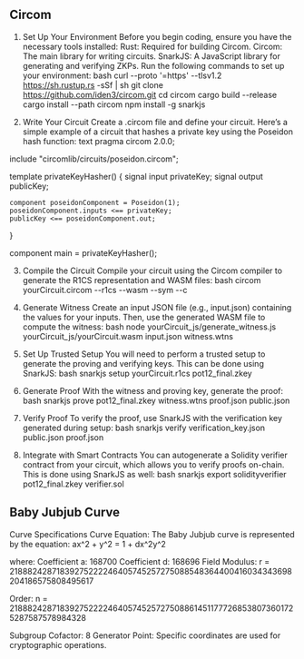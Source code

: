 ## Circom

1. Set Up Your Environment
   Before you begin coding, ensure you have the necessary tools installed:
   Rust: Required for building Circom.
   Circom: The main library for writing circuits.
   SnarkJS: A JavaScript library for generating and verifying ZKPs.
   Run the following commands to set up your environment:
   bash
   curl --proto '=https' --tlsv1.2 https://sh.rustup.rs -sSf | sh
   git clone https://github.com/iden3/circom.git
   cd circom
   cargo build --release
   cargo install --path circom
   npm install -g snarkjs

2. Write Your Circuit
   Create a .circom file and define your circuit. Here’s a simple example of a circuit that hashes a private key using the Poseidon hash function:
   text
   pragma circom 2.0.0;

include "circomlib/circuits/poseidon.circom";

template privateKeyHasher() {
signal input privateKey;
signal output publicKey;

    component poseidonComponent = Poseidon(1);
    poseidonComponent.inputs <== privateKey;
    publicKey <== poseidonComponent.out;

}

component main = privateKeyHasher();

3. Compile the Circuit
   Compile your circuit using the Circom compiler to generate the R1CS representation and WASM files:
   bash
   circom yourCircuit.circom --r1cs --wasm --sym --c

4. Generate Witness
   Create an input JSON file (e.g., input.json) containing the values for your inputs. Then, use the generated WASM file to compute the witness:
   bash
   node yourCircuit_js/generate_witness.js yourCircuit_js/yourCircuit.wasm input.json witness.wtns

5. Set Up Trusted Setup
   You will need to perform a trusted setup to generate the proving and verifying keys. This can be done using SnarkJS:
   bash
   snarkjs setup yourCircuit.r1cs pot12_final.zkey

6. Generate Proof
   With the witness and proving key, generate the proof:
   bash
   snarkjs prove pot12_final.zkey witness.wtns proof.json public.json

7. Verify Proof
   To verify the proof, use SnarkJS with the verification key generated during setup:
   bash
   snarkjs verify verification_key.json public.json proof.json

8. Integrate with Smart Contracts
   You can autogenerate a Solidity verifier contract from your circuit, which allows you to verify proofs on-chain. This is done using SnarkJS as well:
   bash
   snarkjs export solidityverifier pot12_final.zkey verifier.sol

## Baby Jubjub Curve

Curve Specifications
Curve Equation: The Baby Jubjub curve is represented by the equation:
ax^2 + y^2 = 1 + dx^2y^2

where:
Coefficient a: 168700
Coefficient d: 168696
Field Modulus:
r = 21888242871839275222246405745257275088548364400416034343698204186575808495617

Order:
n = 21888242871839275222246405745257275088614511777268538073601725287587578984328

Subgroup Cofactor: 8
Generator Point: Specific coordinates are used for cryptographic operations.

